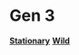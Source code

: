 # Gen 3
[**Stationary**](https://lincoln-lm.github.io/JS-Finder/Gen3/Wild)
[**Wild**](https://lincoln-lm.github.io/JS-Finder/Gen3/Wild)
